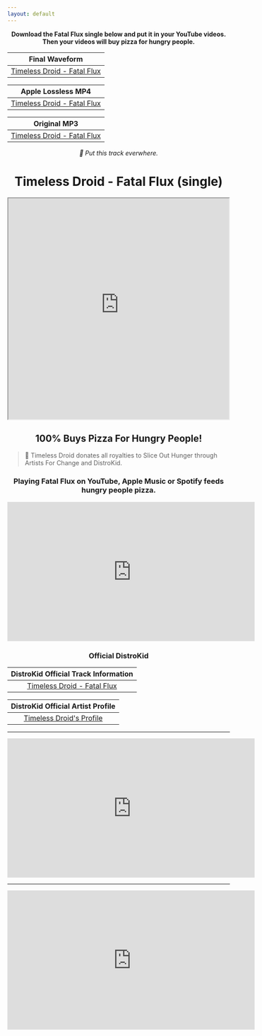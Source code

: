 ```yaml
---
layout: default
---
```




**<center>Download the Fatal Flux single below and put it in your YouTube videos. Then your videos will buy pizza for hungry people.</center>**

|Final Waveform|
|:------:|
|[Timeless Droid - Fatal Flux](https://timelessdroid.com/FatalFlux(Final).wav)|


|Apple Lossless MP4|
|:-------------------:|
|[Timeless Droid - Fatal Flux](https://timelessdroid.com/FatalFluxLossless.m4a)|

|Original MP3|
|:-------------------:|
|[Timeless Droid - Fatal Flux](https://timelessdroid.com/FatalFlux(Original).mp3)|
 

_<center>🤖 Put this track everwhere.</center>_

# <center>Timeless Droid - Fatal Flux (single)</center>

<center><iframe src="https://blogger.googleusercontent.com/img/a/AVvXsEjvdFVeyyOoiFtMbrm9XLAsWlewczNH58MYQ5TTGcVXkxEL2vLSURBp1JxcL15S4HvtO1Yv3asOhOwiu8U_hknLev_ChK2JogD9LATiXpIHVC8cD6rPRZp6xFiaTCSOmJYuxTJWo3hKB25etpz1-_M5HgzTcxQUc86AnT1xAUwDkheK5Kl7Kgoh8ZoW3kBg=s500" align="center" width="500px" height="500px"></iframe></center>

## <center>100% Buys Pizza For Hungry People!</center>

>
>
> 🤖 Timeless Droid donates all royalties to Slice Out Hunger through Artists For Change and DistroKid.

### <center>Playing Fatal Flux on YouTube, Apple Music or Spotify feeds hungry people pizza.</center>

<center><iframe align="center" width="560" height="315" src="https://www.youtube.com/embed/wvNCNrhcB0g?si=dBBL1i8frw5JiaHD" frameborder="0" allow="accelerometer; autoplay; clipboard-write; encrypted-media; gyroscope; picture-in-picture" allowfullscreen></iframe></center>

### <center>Official DistroKid</center>

|DistroKid Official Track Information|
|:---:|
|[Timeless Droid - Fatal Flux](https://hyperfollow.com/timelessdroid/fatal-flux)|

|DistroKid Official Artist Profile|
|:---:|
|[Timeless Droid's Profile](https://hyperfollow.com/timelessdroid)|


***


<center><iframe align="center" width="560" height="315" src="https://www.youtube.com/embed/bRp4bicwrGI?si=ec3IsNj0BPyy-x68" frameborder="0" allow="accelerometer; autoplay; clipboard-write; encrypted-media; gyroscope; picture-in-picture" allowfullscreen></iframe></center>


***


<center><iframe align="center" width="560" height="315" src="https://www.youtube.com/embed/KtyNvWKp0wk?si=h-ccoV_d4BY4k2Cn" frameborder="0" allow="accelerometer; autoplay; clipboard-write; encrypted-media; gyroscope; picture-in-picture" allowfullscreen></iframe></center>
